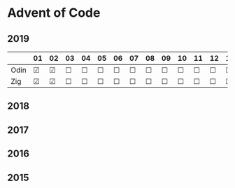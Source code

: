# Advent of Code

## 2019

|      |    01   |    02   |    03   |    04   |    05   |    06   |    07   |    08   |    09   |    10   |    11   |    12   |    13   |    14   |    15   |    16   |    17   |    18   |    19   |    20   |    21   |    22   |    23   |    24   |    25   |
|------|---------|---------|---------|---------|---------|---------|---------|---------|---------|---------|---------|---------|---------|---------|---------|---------|---------|---------|---------|---------|---------|---------|---------|---------|---------|
| Odin | &#9745; | &#9745; | &#9744; | &#9744; | &#9744; | &#9744; | &#9744; | &#9744; | &#9744; | &#9744; | &#9744; | &#9744; | &#9744; | &#9744; | &#9744; | &#9744; | &#9744; | &#9744; | &#9744; | &#9744; | &#9744; | &#9744; | &#9744; | &#9744; | &#9744; |
| Zig  | &#9745; | &#9745; | &#9744; | &#9744; | &#9744; | &#9744; | &#9744; | &#9744; | &#9744; | &#9744; | &#9744; | &#9744; | &#9744; | &#9744; | &#9744; | &#9744; | &#9744; | &#9744; | &#9744; | &#9744; | &#9744; | &#9744; | &#9744; | &#9744; | &#9744; |

## 2018
## 2017
## 2016
## 2015
